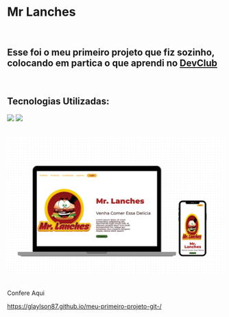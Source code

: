 <h1>Mr Lanches</h1>
<br>
<h2>Esse foi o meu primeiro projeto que fiz sozinho, colocando em partica o que aprendi no <a href="https://rodolfomori.com.br/devclub-pv/">DevClub</a></h2>
<br>
<h2>Tecnologias Utilizadas:</h2>
<img src="https://img.shields.io/badge/html5-%23E34F26.svg?style=for-the-badge&logo=html5&logoColor=white">
<img src="https://img.shields.io/badge/css3-%231572B6.svg?style=for-the-badge&logo=css3&logoColor=white"><br>
<br>
<br>
<div align="center">
<img src="https://github.com/glaylson87/meu-primeiro-projeto-git-/blob/master/Desktop%20Mobile%20Mr%20Lances.png?raw=true" width="700px" />
</div>
<br>
<p>Confere Aqui</p>
<a href="https://glaylson87.github.io/meu-primeiro-projeto-git-/">https://glaylson87.github.io/meu-primeiro-projeto-git-/</a>
